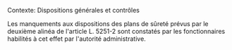 Contexte: Dispositions générales et contrôles

Les manquements aux dispositions des plans de sûreté prévus par le deuxième alinéa de l'article L. 5251-2 sont constatés par les fonctionnaires habilités à cet effet par l'autorité administrative.